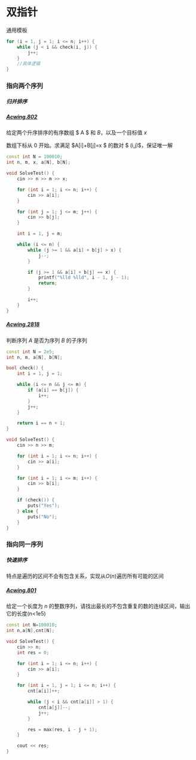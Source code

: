 

# 双指针

通用模板

```c++
for (i = 1, j = 1; i <= n; i++) {
    while (j < i && check(i, j)) {
        j++;
    }
    //具体逻辑
}
```



### 指向两个序列



##### 归并排序



##### [Acwing.802](https://www.acwing.com/problem/content/802/)

给定两个升序排序的有序数组 $ A $ 和 $B$，以及一个目标值 $x$

数组下标从 0 开始。求满足 $A[i]+B[j]=x $ 的数对 $ (i,j)$，保证唯一解

```c++
const int N = 100010;
int n, m, x, a[N], b[N];

void SolveTest() {
	cin >> n >> m >> x;

	for (int i = 1; i <= n; i++) {
		cin >> a[i];
	}

	for (int j = 1; j <= m; j++) {
		cin >> b[j];
	}

	int i = 1, j = m;

	while (i <= n) {
		while (j >= 1 && a[i] + b[j] > x) {
			j--;
		}

		if (j >= 1 && a[i] + b[j] == x) {
			printf("%lld %lld", i - 1, j - 1);
			return;
		}

		i++;
	}
}
```





##### [Acwing.2818](https://www.acwing.com/problem/content/2818/)

判断序列 $A$ 是否为序列 $B$ 的子序列

```c++
const int N = 2e5;
int n, m, a[N], b[N];

bool check() {
	int i = 1, j = 1;

	while (i <= n && j <= m) {
		if (a[i] == b[j]) {
			i++;
		}
		j++;
	}

	return i == n + 1;
}

void SolveTest() {
	cin >> n >> m;

	for (int i = 1; i <= n; i++) {
		cin >> a[i];
	}

	for (int i = 1; i <= m; i++) {
		cin >> b[i];
	}

	if (check()) {
		puts("Yes");
	} else {
		puts("No");
	}
}
```





### 指向同一序列



##### 快速排序

特点是遍历的区间不会有包含关系，实现从$O(n)$遍历所有可能的区间



##### [Acwing.801](https://www.acwing.com/problem/content/801/)

给定一个长度为 $n$ 的整数序列，请找出最长的不包含重复的数的连续区间，输出它的长度(n<1e5)

```c++
const int N=100010;
int n,a[N],cnt[N];

void SolveTest() {
	cin >> n;
	int res = 0;

	for (int i = 1; i <= n; i++) {
		cin >> a[i];
	}

	for (int i = 1, j = 1; i <= n; i++) {
		cnt[a[i]]++;

		while (j < i && cnt[a[i]] > 1) {
			cnt[a[j]]--;
			j++;
		}

		res = max(res, i - j + 1);
	}

	cout << res;
}
```

